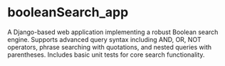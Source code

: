 # booleanSearch_app
A Django-based web application implementing a robust Boolean search engine. Supports advanced query syntax including AND, OR, NOT operators, phrase searching with quotations, and nested queries with parentheses. Includes basic unit tests for core search functionality.
